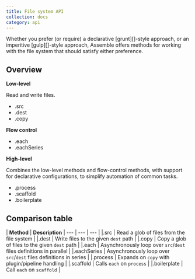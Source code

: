 ```yaml
---
title: File system API
collection: docs
category: api
---
```


Whether you prefer (or require) a declarative [grunt][]-style approach, or an imperitive [gulp][]-style approach, Assemble offers methods for working with the file system that should satisfy either preference.

## Overview

**Low-level**

Read and write files.

- .src
- .dest
- .copy

**Flow control**

- .each
- .eachSeries

**High-level**

Combines the low-level methods and flow-control methods, with support for declarative configurations, to simplify automation of common tasks. 

- .process
- .scaffold
- .boilerplate

## Comparison table

| **Method** | **Description** 
| --- | --- | --- |
|.src | Read a glob of files from the file system |
|.dest | Write files to the given `dest` path |
|.copy | Copy a glob of files to the given `dest` path |
|.each | Asynchronously loop over `src`/`dest` files definitions in parallel | 
|.eachSeries | Asynchronously loop over `src`/`dest` files definitions in series | 
|.process | Expands on `copy` with plugin/pipeline handling |
|.scaffold | Calls `each` on `process` |
|.boilerplate | Call `each` on `scaffold` |